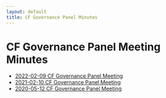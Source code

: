 ```yaml
---
layout: default
title: CF Governance Panel Minutes
---
```


# CF Governance Panel Meeting Minutes

* [2022-02-09 CF Governance Panel Meeting](2022-02-09-meeting.md)
* [2021-02-10 CF Governance Panel Meeting](2021-02-10-meeting.md)
* [2020-05-12 CF Governance Panel Meeting](2020-05-12-meeting.md)
